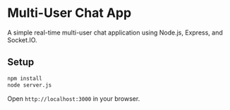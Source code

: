 
# Multi-User Chat App

A simple real-time multi-user chat application using Node.js, Express, and Socket.IO.

## Setup

```bash
npm install
node server.js
```

Open `http://localhost:3000` in your browser.
